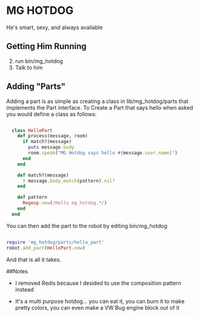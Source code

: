 # MG HOTDOG
He's smart, sexy, and always available

## Getting Him Running
2) run bin/mg_hotdog  
3) Talk to him  

## Adding "Parts"

Adding a part is as simple as creating a class in lib/mg_hotdog/parts that implements the Part
interface. To Create a Part that says hello when asked you would define
a class as follows:

```ruby

  class HelloPart
    def process(message, room)
      if match?(message)
        puts message.body
        room.speak("MG Hotdog says hello #{message.user.name}") 
      end
    end

    def match?(message)
      ! message.body.match(pattern).nil?
    end

    def pattern
      Regexp.new(/Hello mg_hotdog.*/)
    end
  end

```

You can then add the part to the robot by editing bin/mg_hotdog

```ruby

require 'mg_hotdog/parts/hello_part'
robot.add_part(HelloPart.new)

```
And that is all it takes. 

##Notes
* I removed Redis because I desided to use the composition pattern
  instead

* It's a multi purpose hotdog... you can eat it, you can burn it to make pretty colors, you can even make a VW Bug engine block out of it
